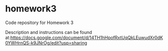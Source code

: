 # homework3

Code repository for Homework 3

Description and instructions can be found at:https://docs.google.com/document/d/14TH1hHpofRxtUqQkLEuwudXr0dK0YWHrnQS-k9JNrOg/edit?usp=sharing
